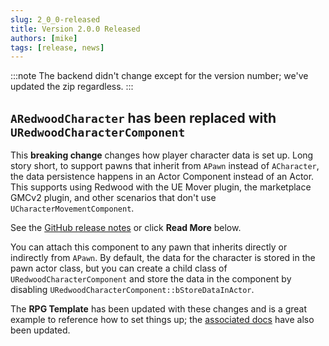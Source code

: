 ```yaml
---
slug: 2_0_0-released
title: Version 2.0.0 Released
authors: [mike]
tags: [release, news]
---
```


:::note
The backend didn't change except for the version number; we've updated the zip regardless.
:::

## `ARedwoodCharacter` has been replaced with `URedwoodCharacterComponent`

This **breaking change** changes how player character data is set up. Long story short, to support pawns that inherit from `APawn` instead of `ACharacter`, the data persistence happens in an Actor Component instead of an Actor. This supports using Redwood with the UE Mover plugin, the marketplace GMCv2 plugin, and other scenarios that don't use `UCharacterMovementComponent`.

See the [GitHub release notes](https://github.com/RedwoodMMO/RedwoodPlugins/releases/tag/2.0.0) or click **Read More** below.

<!-- truncate -->

You can attach this component to any pawn that inherits directly or indirectly from `APawn`. By default, the data for the character is stored in the pawn actor class, but you can create a child class of `URedwoodCharacterComponent` and store the data in the component by disabling `URedwoodCharacterComponent::bStoreDataInActor`.

The **RPG Template** has been updated with these changes and is a great example to reference how to set things up; the [associated docs](https://redwoodmmo.com/docs/features/player-data#unreal-setup) have also been updated.
